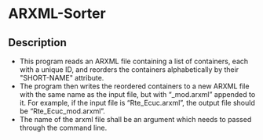 # ARXML-Sorter

## Description
* This program reads an ARXML file containing a list of containers, each with a unique ID, and reorders the containers alphabetically by their "SHORT-NAME" attribute.
* The program then writes the reordered containers to a new ARXML file with the same name as the input file, but with “_mod.arxml” appended to it. For example, if the input file is “Rte_Ecuc.arxml”, the output file should be “Rte_Ecuc_mod.arxml”.
* The name of the arxml file shall be an argument which needs to passed through the command line.
